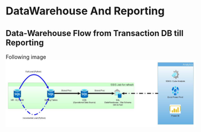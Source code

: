 # DataWarehouse And Reporting
## Data-Warehouse Flow from Transaction DB till Reporting
Following image
<img src="DW_Flow_Diagram.jpg" alt="Italian Trulli">
